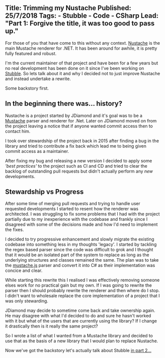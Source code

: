 Title: Trimming my Nustache
Published: 25/7/2018
Tags: 
    - Stubble 
    - Code 
    - CSharp
Lead: "Part 1: Forgive the title, it was too good to pass up."
---

For those of you that have come to this without any context.
[Nustache](https://github.com/jdiamond/nustache) is the main Mustache renderer for .NET. 
It has been around for awhile, it is pretty fully featured and robust.

I'm the current maintainer of that project and have been for a few years but no real development has been done on it since I've been working on [Stubble](https://github.com/stubbleorg/stubble).
So lets talk about it and why I decided not to just improve Nustache and instead undertake a rewrite.

Some backstory first.

## In the beginning there was... history?

Nustache is a project started by JDiamond and it's goal was to be a [Mustache](https://mustache.github.io/) parser and renderer for .Net.
Later on JDiamond moved on from the project leaving a notice that if anyone wanted commit access then to contact him.

I took over stewardship of the project back in 2015 after finding a bug in the library and tried to contribute a fix back which lead me to being given commit access as a maintainer.

After fixing my bug and releasing a new version I decided to apply some *'best practices'* to the project such as CI and CD and tried to clear the backlog of outstanding pull requests but didn't actually perform any *new* developments.

## Stewardship vs Progress

After some time of merging pull requests and trying to handle user requested developments I started to resent how the renderer was architected.
I was struggling to fix some problems that I had with the project partially due to my inexperience with the codebase and frankly since I disagreed with some of the decisions made and how I'd need to implement the fixes.

I decided to try progressive enhancement and slowly migrate the existing codebase into something less in my thoughts 'legacy'.
I started by tackling the regex based parser since the code was difficult to grok and I thought that it would be an isolated part of the system to replace as long as the underlying structures and classes remained the same.
The plan was to take the [mustache.js](https://github.com/janl/mustache.js) parser and convert it into C# as their implementation was concice and clear.

While starting this rewrite this I realised I was effectively removing someone elses work for no practical gain but my own.
If I was going to rewrite the parser then I should probably rewrite the renderer and then where do I stop.
I didn't want to wholesale replace the core implementation of a project that I was only stewarding.

JDiamond may decide to sometime come back and take ownership again. He may disagree with what I'd decided to do and sure he hasn't worked with it but what of the users that are currently using the library? If I change it drastically then is it really the same project?

So I wrote a list of what I wanted from a Mustache library and decided to use that as the basis of a new library that I would plan to replace Nustache.

Now we've got the backstory let's actually talk about Stubble [in part 2...](trimming-my-nustache-part-2)